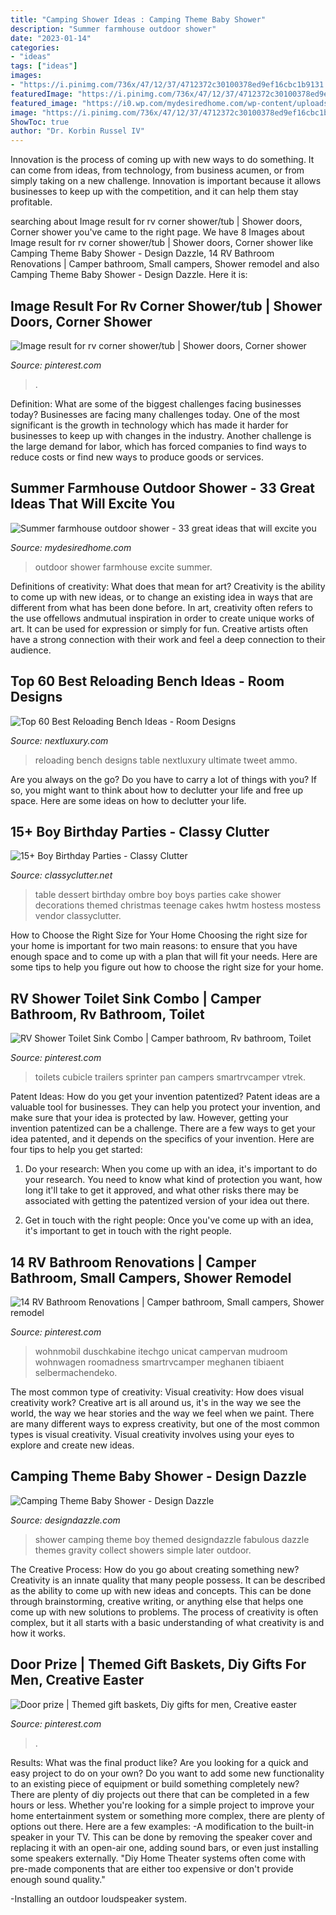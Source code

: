```yaml
---
title: "Camping Shower Ideas : Camping Theme Baby Shower"
description: "Summer farmhouse outdoor shower"
date: "2023-01-14"
categories:
- "ideas"
tags: ["ideas"]
images:
- "https://i.pinimg.com/736x/47/12/37/4712372c30100378ed9ef16cbc1b9131.jpg"
featuredImage: "https://i.pinimg.com/736x/47/12/37/4712372c30100378ed9ef16cbc1b9131.jpg"
featured_image: "https://i0.wp.com/mydesiredhome.com/wp-content/uploads/2020/08/farmhouse-outdoor-shower-ideas-18.jpg?resize=700%2C1051&amp;ssl=1"
image: "https://i.pinimg.com/736x/47/12/37/4712372c30100378ed9ef16cbc1b9131.jpg"
ShowToc: true
author: "Dr. Korbin Russel IV"
---
```



Innovation is the process of coming up with new ways to do something. It can come from ideas, from technology, from business acumen, or from simply taking on a new challenge. Innovation is important because it allows businesses to keep up with the competition, and it can help them stay profitable.

	

		
searching about Image result for rv corner shower/tub | Shower doors, Corner shower you've came to the right page. We have 8 Images about Image result for rv corner shower/tub | Shower doors, Corner shower like Camping Theme Baby Shower - Design Dazzle, 14 RV Bathroom Renovations | Camper bathroom, Small campers, Shower remodel and also Camping Theme Baby Shower - Design Dazzle. Here it is:
		
    
## Image Result For Rv Corner Shower/tub | Shower Doors, Corner Shower

<img loading=lazy src="https://i.pinimg.com/736x/9c/6d/31/9c6d3178c0b1381cb83fe847288d21ea.jpg" onerror="this.onerror=null;this.src='https://tse3.mm.bing.net/th?id=OIP.8o0A0IVg3g0MwYejRw7EHQHaJ3&amp;pid=15.1';" alt="Image result for rv corner shower/tub | Shower doors, Corner shower">

_Source: pinterest.com_

>. 

	

Definition: What are some of the biggest challenges facing businesses today?
Businesses are facing many challenges today. One of the most significant is the growth in technology which has made it harder for businesses to keep up with changes in the industry. Another challenge is the large demand for labor, which has forced companies to find ways to reduce costs or find new ways to produce goods or services.

    
## Summer Farmhouse Outdoor Shower - 33 Great Ideas That Will Excite You

<img loading=lazy src="https://i0.wp.com/mydesiredhome.com/wp-content/uploads/2020/08/farmhouse-outdoor-shower-ideas-18.jpg?resize=700%2C1051&amp;ssl=1" onerror="this.onerror=null;this.src='https://tse3.mm.bing.net/th?id=OIP.Fhf6hLOCh2MzoZwEo7zLqAHaLH&amp;pid=15.1';" alt="Summer farmhouse outdoor shower - 33 great ideas that will excite you">

_Source: mydesiredhome.com_

>outdoor shower farmhouse excite summer. 

	

Definitions of creativity: What does that mean for art?
Creativity is the ability to come up with new ideas, or to change an existing idea in ways that are different from what has been done before. In art, creativity often refers to the use offellows andmutual inspiration in order to create unique works of art. It can be used for expression or simply for fun. Creative artists often have a strong connection with their work and feel a deep connection to their audience.

    
## Top 60 Best Reloading Bench Ideas - Room Designs

<img loading=lazy src="http://nextluxury.com/wp-content/uploads/simple-wood-long-reloading-bench-spectacular-ideas.jpg" onerror="this.onerror=null;this.src='https://tse4.mm.bing.net/th?id=OIP.FTASdBVdOZtW0_42UPPpogAAAA&amp;pid=15.1';" alt="Top 60 Best Reloading Bench Ideas - Room Designs">

_Source: nextluxury.com_

>reloading bench designs table nextluxury ultimate tweet ammo. 

	

Are you always on the go? Do you have to carry a lot of things with you? If so, you might want to think about how to declutter your life and free up space. Here are some ideas on how to declutter your life.

    
## 15+ Boy Birthday Parties - Classy Clutter

<img loading=lazy src="http://www.classyclutter.net/wp-content/uploads/2014/02/blue-ombre-dessert-table-cake.jpg" onerror="this.onerror=null;this.src='https://tse3.mm.bing.net/th?id=OIP.1SALzzQVuHrO2ckPT42DTAHaJ7&amp;pid=15.1';" alt="15+ Boy Birthday Parties - Classy Clutter">

_Source: classyclutter.net_

>table dessert birthday ombre boy boys parties cake shower decorations themed christmas teenage cakes hwtm hostess mostess vendor classyclutter. 

	

How to Choose the Right Size for Your Home
Choosing the right size for your home is important for two main reasons: to ensure that you have enough space and to come up with a plan that will fit your needs. Here are some tips to help you figure out how to choose the right size for your home.

    
## RV Shower Toilet Sink Combo | Camper Bathroom, Rv Bathroom, Toilet

<img loading=lazy src="https://i.pinimg.com/736x/e7/4d/ab/e74dab0e4457468bca106aa88c543579.jpg" onerror="this.onerror=null;this.src='https://tse3.mm.bing.net/th?id=OIP.FdvU-WKRPs0wMUzJ8mUx1gHaLI&amp;pid=15.1';" alt="RV Shower Toilet Sink Combo | Camper bathroom, Rv bathroom, Toilet">

_Source: pinterest.com_

>toilets cubicle trailers sprinter pan campers smartrvcamper vtrek. 

	

Patent Ideas: How do you get your invention patentized?
Patent ideas are a valuable tool for businesses. They can help you protect your invention, and make sure that your idea is protected by law. However, getting your invention patentized can be a challenge. There are a few ways to get your idea patented, and it depends on the specifics of your invention. Here are four tips to help you get started: 
1. Do your research: When you come up with an idea, it's important to do your research. You need to know what kind of protection you want, how long it'll take to get it approved, and what other risks there may be associated with getting the patentized version of your idea out there. 

2. Get in touch with the right people: Once you've come up with an idea, it's important to get in touch with the right people.

    
## 14 RV Bathroom Renovations | Camper Bathroom, Small Campers, Shower Remodel

<img loading=lazy src="https://i.pinimg.com/736x/47/12/37/4712372c30100378ed9ef16cbc1b9131.jpg" onerror="this.onerror=null;this.src='https://tse1.mm.bing.net/th?id=OIP.DnWIo2C_xlhQ0Omfsj3dvwHaLH&amp;pid=15.1';" alt="14 RV Bathroom Renovations | Camper bathroom, Small campers, Shower remodel">

_Source: pinterest.com_

>wohnmobil duschkabine itechgo unicat campervan mudroom wohnwagen roomadness smartrvcamper meghanen tibiaent selbermachendeko. 

	

The most common type of creativity: Visual creativity: How does visual creativity work?
Creative art is all around us, it's in the way we see the world, the way we hear stories and the way we feel when we paint. There are many different ways to express creativity, but one of the most common types is visual creativity. Visual creativity involves using your eyes to explore and create new ideas.

    
## Camping Theme Baby Shower - Design Dazzle

<img loading=lazy src="http://www.designdazzle.com/wp-content/uploads/2012/11/2331.jpg" onerror="this.onerror=null;this.src='https://tse3.mm.bing.net/th?id=OIP.Jup--osfISxodHtAbNVfiwAAAA&amp;pid=15.1';" alt="Camping Theme Baby Shower - Design Dazzle">

_Source: designdazzle.com_

>shower camping theme boy themed designdazzle fabulous dazzle themes gravity collect showers simple later outdoor. 

	

The Creative Process: How do you go about creating something new?
Creativity is an innate quality that many people possess. It can be described as the ability to come up with new ideas and concepts. This can be done through brainstorming, creative writing, or anything else that helps one come up with new solutions to problems. The process of creativity is often complex, but it all starts with a basic understanding of what creativity is and how it works.

    
## Door Prize | Themed Gift Baskets, Diy Gifts For Men, Creative Easter

<img loading=lazy src="https://i.pinimg.com/736x/f6/c2/8f/f6c28f110b94f3cc32d1de829ed97615.jpg" onerror="this.onerror=null;this.src='https://tse3.mm.bing.net/th?id=OIP.gpkZjRAzqBmmlwgZTdXhgAHaNL&amp;pid=15.1';" alt="Door prize | Themed gift baskets, Diy gifts for men, Creative easter">

_Source: pinterest.com_

>. 

	

Results: What was the final product like?
Are you looking for a quick and easy project to do on your own? Do you want to add some new functionality to an existing piece of equipment or build something completely new? There are plenty of diy projects out there that can be completed in a few hours or less. Whether you're looking for a simple project to improve your home entertainment system or something more complex, there are plenty of options out there. Here are a few examples: 
-A modification to the built-in speaker in your TV. This can be done by removing the speaker cover and replacing it with an open-air one, adding sound bars, or even just installing some speakers externally.
"Diy Home Theater systems often come with pre-made components that are either too expensive or don't provide enough sound quality."

-Installing an outdoor loudspeaker system.

